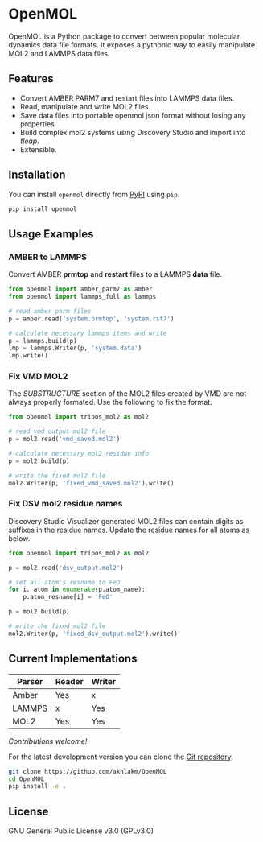 ﻿# OpenMOL
OpenMOL is a Python package to convert between popular molecular dynamics data file formats. It exposes a pythonic way to easily manipulate MOL2 and LAMMPS data files.

## Features
- Convert AMBER PARM7 and restart files into LAMMPS data files.
- Read, manipulate and write MOL2 files.
- Save data files into portable openmol json format without losing any properties.
- Build complex mol2 systems using Discovery Studio and import into *tleap*.
- Extensible.

## Installation
You can install `openmol` directly from [PyPI](https://pypi.org/project/openmol) using `pip`.

```sh
pip install openmol
```

## Usage Examples

### AMBER to LAMMPS
Convert AMBER **prmtop** and **restart** files to a LAMMPS **data** file.
```python
from openmol import amber_parm7 as amber
from openmol import lammps_full as lammps

# read amber parm files
p = amber.read('system.prmtop', 'system.rst7')

# calculate necessary lammps items and write
p = lammps.build(p)
lmp = lammps.Writer(p, 'system.data')
lmp.write()
```

### Fix VMD MOL2
The *SUBSTRUCTURE* section of the MOL2 files created by VMD are not always properly formated. Use the following to fix the format.

```python
from openmol import tripos_mol2 as mol2

# read vmd output mol2 file
p = mol2.read('vmd_saved.mol2')

# calculate necessary mol2 residue info
p = mol2.build(p)

# write the fixed mol2 file
mol2.Writer(p, 'fixed_vmd_saved.mol2').write()
```

### Fix DSV mol2 residue names
Discovery Studio Visualizer generated MOL2 files can contain digits as suffixes in the residue names. Update the residue names for all atoms as below.

```python
from openmol import tripos_mol2 as mol2

p = mol2.read('dsv_output.mol2')

# set all atom's resname to FeO
for i, atom in enumerate(p.atom_name):
	p.atom_resname[i] = 'FeO'

p = mol2.build(p)

# write the fixed mol2 file
mol2.Writer(p, 'fixed_dsv_output.mol2').write()
```

## Current Implementations

Parser | Reader | Writer
-------|--------|-------
Amber  |  Yes   |  x
LAMMPS |   x    | Yes
MOL2   |  Yes   | Yes

*Contributions welcome!*

For the latest development version you can clone the [Git repository](https://github.com/akhlakm/OpenMOL).

```sh
git clone https://github.com/akhlakm/OpenMOL
cd OpenMOL
pip install -e .
```

## License
GNU General Public License v3.0 (GPLv3.0)
